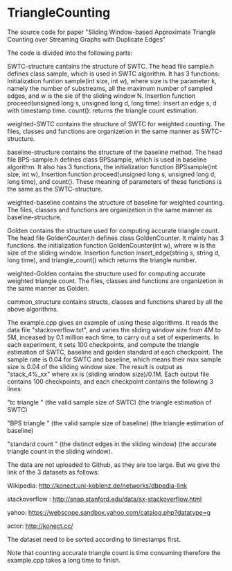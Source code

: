 # TriangleCounting
The source code for paper "Sliding Window-based Approximate Triangle Counting over Streaming Graphs with Duplicate Edges"

The code is divided into the following parts:

SWTC-structure cantains the structure of SWTC. The head file sample.h defines class sample, which is used in SWTC algorithm. It has 3 functions: 
Initialization funtion sample(int size, int w), where size is the parameter k, namely the number of substreams, all the maximum number of sampled edges, and w is the sie of the sliding window N.
Insertion function proceed(unsigned long s, unsigned long d, long time): insert an edge s, d with timestamp time.
count(): returns the triangle count estimation.

weighted-SWTC contains the structure of SWTC for weighted counting. The files, classes and functions are organizetion in the same manner as SWTC-structure.

baseline-structure contains the structure of the baseline method. The head file BPS-sample.h defines class BPSsample, which is used in baseline algorithm. It also has 3 functions, the initialization
function BPSsample(int size, int w), Insertion function proceed(unsigned long s, unsigned long d, long time), and count(). These meaning of parameters of these functions is the same as the SWTC-structure.

weighted-baseline contains the structure of baseline for weighted counting. The files, classes and functions are organizetion in the same manner as baseline-structure.

Golden contains the structure used for computing accurate triangle count. The head file GoldenCounter.h defines class GoldenCounter. It mainly has 3 functions. the initialization
function GoldenCounter(int w), where w is the size of the sliding window.  Insertion function insert_edge(string s, string d, long time), and triangle_count() which returns the triangle number.

weighted-Golden contains the structure used for computing accurate weighted triangle count. The files, classes and functions are organizetion in the same manner as Golden.

common_structure contains structs, classes and functions shared by all the above algorithms.

The example.cpp gives an example of using these algorithms. It reads the data file "stackoverflow.txt", and varies the sliding window size from 4M to 5M, inceased by 0.1 million each time, to carry out
a set of experiments. In each experiment, it sets 100 checkpoints, and compute the triangle estimation of SWTC, baseline and golden standard at each checkpoint. The sample rate is 0.04 for SWTC and baseline,
which means their max sample size is 0.04 of the sliding window size. 
The result is output as "stack_4%_xx" where xx is  (sliding window size)/0.1M. Each output file contains 100 checkpoints, and each checkpoint contains the following 3 lines:

"tc triangle "   (the valid sample size of SWTC)  (the triangle estimation of SWTC)

"BPS triangle "   (the valid sample size of baseline)  (the triangle estimation of baseline)

"standard count " (the distinct edges in the sliding window) (the accurate triangle count in the sliding window).


The data are not uploaded to Github, as they are too large. But we give the link of the 3 datasets as follows:

Wikipedia:  http://konect.uni-koblenz.de/networks/dbpedia-link

stackoverflow : http://snap.stanford.edu/data/sx-stackoverflow.html

yahoo: https://webscope.sandbox.yahoo.com/catalog.php?datatype=g

actor: http://konect.cc/

The dataset need to be sorted according to timestamps first.

Note that counting accurate triangle count is time consuming therefore the example.cpp takes a long time to finish.

